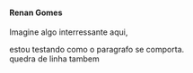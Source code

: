#### Renan Gomes

Imagine algo interressante aqui, 

estou testando como o paragrafo se comporta.   
  quedra de linha tambem 
